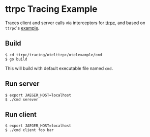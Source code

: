 # ttrpc Tracing Example

Traces client and server calls via interceptors for [ttrpc](https://github.com/containerd/ttrpc), and based on `ttrpc`'s [example](https://github.com/containerd/ttrpc/tree/master/example).

## Build

```
$ cd ttrpc/tracing/otelttrpc/otelexample/cmd
$ go build
```

This will build with default executable file named `cmd`.

## Run server


```
$ export JAEGER_HOST=localhost
$ ./cmd serever
```

## Run client

```
$ export JAEGER_HOST=localhost
$ ./cmd client foo bar
```
